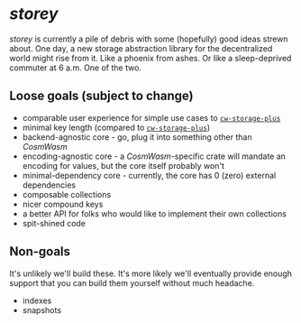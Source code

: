 # _storey_

_storey_ is currently a pile of debris with some (hopefully) good ideas strewn about. One day, a new storage abstraction library for the decentralized world might rise from it. Like a phoenix from ashes. Or like a sleep-deprived commuter at 6 a.m. One of the two.

## Loose goals (subject to change)

- comparable user experience for simple use cases to [`cw-storage-plus`](https://github.com/CosmWasm/cw-storage-plus)
- minimal key length (compared to [`cw-storage-plus`](https://github.com/CosmWasm/cw-storage-plus))
- backend-agnostic core - go, plug it into something other than _CosmWasm_
- encoding-agnostic core - a _CosmWasm_-specific crate will mandate an encoding for values, but the core itself probably won't
- minimal-dependency core - currently, the core has 0 (zero) external dependencies
- composable collections
- nicer compound keys
- a better API for folks who would like to implement their own collections
- spit-shined code

## Non-goals

It's unlikely we'll build these. It's more likely we'll eventually provide enough support that you can build them yourself without much headache.

- indexes
- snapshots
